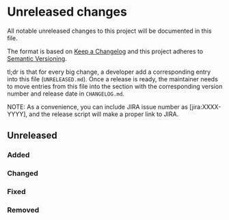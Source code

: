 # Unreleased changes

All notable unreleased changes to this project will be documented in this file.

The format is based on [Keep a Changelog](http://keepachangelog.com/en/1.0.0/)
and this project adheres to [Semantic Versioning](http://semver.org/spec/v2.0.0.html).

tl;dr is that for every big change, a developer add a corresponding entry into this
file (`UNRELEASED.md`). Once a release is ready, the maintainer needs to move entries
from this file into the section with the corresponding version number and release date
in `CHANGELOG.md`.

NOTE: As a convenience, you can include JIRA issue number as [jira:XXXX-YYYY], and
the release script will make a proper link to JIRA.

## Unreleased

### Added

### Changed

### Fixed

### Removed
